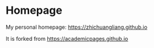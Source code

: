 # Homepage

My personal homepage: https://zhichuangliang.github.io

It is forked from https://academicpages.github.io
